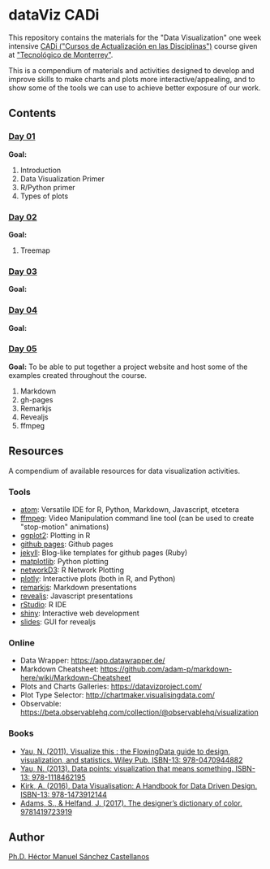 # dataViz CADi

This repository contains the materials for the "Data Visualization" one week intensive [CADi ("Cursos de Actualización en las Disciplinas")](http://sitios.itesm.mx/va/capacitacion/1_2.html) course given at ["Tecnológico de Monterrey"](https://tec.mx/es).

This is a compendium of materials and activities designed to develop and improve skills to make charts and plots more interactive/appealing, and to show some of the tools we can use to achieve better exposure of our work.

## Contents

### [Day 01](https://github.com/Chipdelmal/dataViz_CADi/tree/master/Day01)

<b>Goal:</b>

1. Introduction
2. Data Visualization Primer
3. R/Python primer
4. Types of plots

### [Day 02](https://github.com/Chipdelmal/dataViz_CADi/tree/master/Day02)

<b>Goal:</b>

1. Treemap

### [Day 03](https://github.com/Chipdelmal/dataViz_CADi/tree/master/Day03)

<b>Goal:</b>

### [Day 04](https://github.com/Chipdelmal/dataViz_CADi/tree/master/Day04)

<b>Goal:</b>

### [Day 05](https://github.com/Chipdelmal/dataViz_CADi/tree/master/Day05)

<b>Goal:</b> To be able to put together a project website and host some of the examples created throughout the course.

1. Markdown
2. gh-pages
3. Remarkjs
4. Revealjs
5. ffmpeg

## Resources

A compendium of available resources for data visualization activities.

### Tools

* [atom](https://atom.io/): Versatile IDE for R, Python, Markdown, Javascript, etcetera
* [ffmpeg](https://www.ffmpeg.org/): Video Manipulation command line tool (can be used to create "stop-motion" animations)
* [ggplot2](https://cran.r-project.org/web/packages/ggplot2/ggplot2.pdf): Plotting in R
* [github pages](https://pages.github.com/): Github pages
* [jekyll](https://jekyllrb.com/): Blog-like templates for github pages (Ruby)
* [matplotlib](https://matplotlib.org/): Python plotting
* [networkD3](https://christophergandrud.github.io/networkD3/): R Network Plotting
* [plotly](https://plot.ly/): Interactive plots (both in R, and Python)
* [remarkjs](https://github.com/gnab/remark): Markdown presentations
* [revealjs](https://revealjs.com/#/): Javascript presentations
* [rStudio](https://www.rstudio.com/): R IDE
* [shiny](http://shiny.rstudio.com/): Interactive web development
* [slides](https://slides.com/): GUI for revealjs


### Online

* Data Wrapper: https://app.datawrapper.de/
* Markdown Cheatsheet: https://github.com/adam-p/markdown-here/wiki/Markdown-Cheatsheet
* Plots and Charts Galleries: https://datavizproject.com/
* Plot Type Selector: http://chartmaker.visualisingdata.com/
* Observable: https://beta.observablehq.com/collection/@observablehq/visualization


### Books

* [Yau, N. (2011). Visualize this : the FlowingData guide to design, visualization, and statistics. Wiley Pub. ISBN-13: 978-0470944882](https://flowingdata.com/books/)
* [Yau, N. (2013). Data points: visualization that means something. ISBN-13: 978-1118462195](https://flowingdata.com/books/)
* [Kirk, A. (2016). Data Visualisation: A Handbook for Data Driven Design. ISBN-13: 978-1473912144](http://www.visualisingdata.com/book/)
* [Adams, S., & Helfand, J. (2017). The designer’s dictionary of color. 9781419723919](https://www.amazon.com/Designers-Dictionary-Color-Sean-Adams/dp/141972391X/ref=sr_1_1?ie=UTF8&qid=1540755233&sr=8-1&keywords=the+designers+dictionary+of+color)


## Author

[Ph.D. Héctor Manuel Sánchez Castellanos](https://chipdelmal.github.io/)
